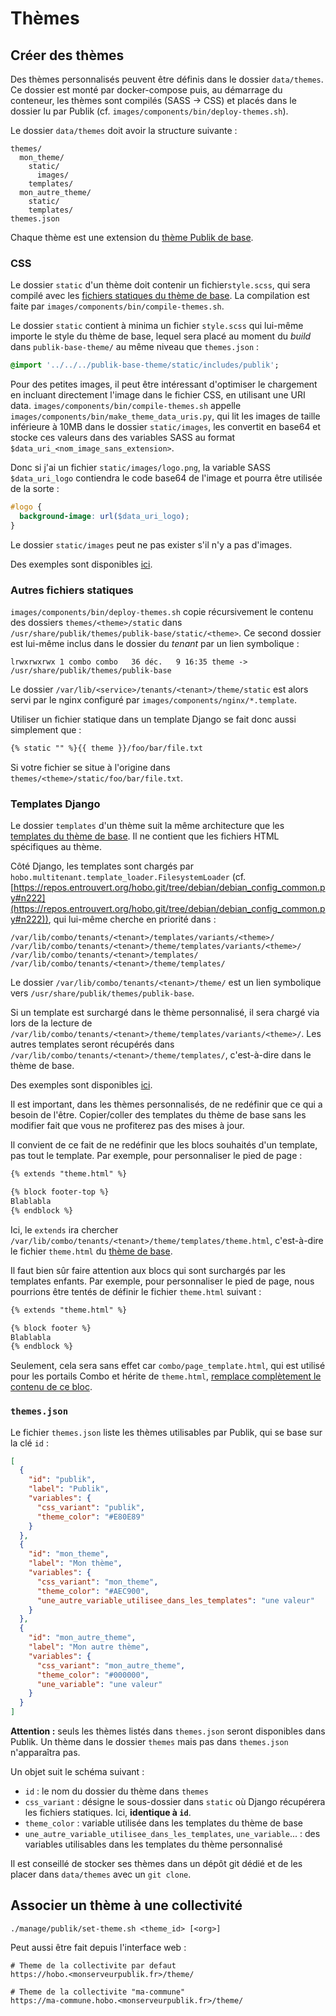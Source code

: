 # Thèmes

## Créer des thèmes

Des thèmes personnalisés peuvent être définis dans le dossier `data/themes`. Ce
dossier est monté par docker-compose puis, au démarrage du conteneur, les thèmes
sont compilés (SASS -> CSS) et placés dans le dossier lu par Publik (cf.
`images/components/bin/deploy-themes.sh`).

Le dossier `data/themes` doit avoir la structure suivante :

```
themes/
  mon_theme/
    static/
      images/
    templates/
  mon_autre_theme/
    static/
    templates/
themes.json
```

Chaque thème est une extension du [thème Publik de base](https://repos.entrouvert.org/publik-base-theme.git/tree/).

### CSS

Le dossier `static` d'un thème doit contenir un fichier`style.scss`, qui sera compilé
avec les [fichiers statiques du thème de base](https://repos.entrouvert.org/publik-base-theme.git/tree/static/publik).
La compilation est faite par `images/components/bin/compile-themes.sh`.

Le dossier `static` contient à minima un fichier `style.scss` qui lui-même importe
le style du thème de base, lequel sera placé au moment du *build* dans `publik-base-theme/`
au même niveau que `themes.json` :

```sass
@import '../../../publik-base-theme/static/includes/publik';
```

Pour des petites images, il peut être intéressant d'optimiser le chargement en
incluant directement l'image dans le fichier CSS, en utilisant une URI data.
`images/components/bin/compile-themes.sh` appelle `images/components/bin/make_theme_data_uris.py`,
qui lit les images de taille inférieure à 10MB dans le dossier `static/images`,
les convertit en base64 et stocke ces valeurs dans des variables SASS au format
`$data_uri_<nom_image_sans_extension>`.

Donc si j'ai un fichier `static/images/logo.png`, la variable SASS `$data_uri_logo`
contiendra le code base64 de l'image et pourra être utilisée de la sorte :

```css
#logo {
  background-image: url($data_uri_logo);
}
```

Le dossier `static/images` peut ne pas exister s'il n'y a pas d'images.

Des exemples sont disponibles [ici](https://github.com/Vayel/publik-docker-themes).

### Autres fichiers statiques

`images/components/bin/deploy-themes.sh` copie récursivement le contenu des
dossiers `themes/<theme>/static` dans `/usr/share/publik/themes/publik-base/static/<theme>`.
Ce second dossier est lui-même inclus dans le dossier du *tenant* par un lien
symbolique :

```
lrwxrwxrwx 1 combo combo   36 déc.   9 16:35 theme -> /usr/share/publik/themes/publik-base
```

Le dossier `/var/lib/<service>/tenants/<tenant>/theme/static` est alors servi
par le nginx configuré par `images/components/nginx/*.template`.

Utiliser un fichier statique dans un template Django se fait donc aussi simplement
que :

```html
{% static "" %}{{ theme }}/foo/bar/file.txt
```

Si votre fichier se situe à l'origine dans `themes/<theme>/static/foo/bar/file.txt`.

### Templates Django

Le dossier `templates` d'un thème suit la même architecture que les [templates
du thème de base](https://repos.entrouvert.org/publik-base-theme.git/tree/templates).
Il ne contient que les fichiers HTML spécifiques au thème.

Côté Django, les templates sont chargés par `hobo.multitenant.template_loader.FilesystemLoader`
(cf. [https://repos.entrouvert.org/hobo.git/tree/debian/debian_config_common.py#n222](https://repos.entrouvert.org/hobo.git/tree/debian/debian_config_common.py#n222)),
qui lui-même cherche en priorité dans :

```
/var/lib/combo/tenants/<tenant>/templates/variants/<theme>/
/var/lib/combo/tenants/<tenant>/theme/templates/variants/<theme>/
/var/lib/combo/tenants/<tenant>/templates/
/var/lib/combo/tenants/<tenant>/theme/templates/
```

Le dossier `/var/lib/combo/tenants/<tenant>/theme/` est un lien symbolique vers
`/usr/share/publik/themes/publik-base`.

Si un template est surchargé dans le thème personnalisé, il sera chargé via
lors de la lecture de `/var/lib/combo/tenants/<tenant>/theme/templates/variants/<theme>/`.
Les autres templates seront récupérés dans `/var/lib/combo/tenants/<tenant>/theme/templates/`,
c'est-à-dire dans le thème de base.

Des exemples sont disponibles [ici](https://github.com/Vayel/publik-docker-themes).

Il est important, dans les thèmes personnalisés, de ne redéfinir que ce qui a
besoin de l'être. Copier/coller des templates du thème de base sans les modifier
fait que vous ne profiterez pas des mises à jour.

Il convient de ce fait de ne redéfinir que les blocs souhaités d'un template,
pas tout le template. Par exemple, pour personnaliser le pied de page :

```html
{% extends "theme.html" %}

{% block footer-top %}
Blablabla
{% endblock %}
```

Ici, le `extends` ira chercher `/var/lib/combo/tenants/<tenant>/theme/templates/theme.html`,
c'est-à-dire le fichier `theme.html` du [thème de base](https://repos.entrouvert.org/publik-base-theme.git/tree/templates/theme.html).

Il faut bien sûr faire attention aux blocs qui sont surchargés par les templates
enfants. Par exemple, pour personnaliser le pied de page, nous pourrions être
tentés de définir le fichier `theme.html` suivant :

```html
{% extends "theme.html" %}

{% block footer %}
Blablabla
{% endblock %}
```

Seulement, cela sera sans effet car `combo/page_template.html`, qui est utilisé
pour les portails Combo et hérite de `theme.html`, [remplace complètement le contenu de ce bloc](https://repos.entrouvert.org/publik-base-theme.git/tree/templates/combo/page_template.html#n129).

### `themes.json`

Le fichier `themes.json` liste les thèmes utilisables par Publik, qui se base sur
la clé `id` :

```json
[
  {
    "id": "publik",
    "label": "Publik",
    "variables": {
      "css_variant": "publik",
      "theme_color": "#E80E89"
    }
  },
  {
    "id": "mon_theme",
    "label": "Mon thème",
    "variables": {
      "css_variant": "mon_theme",
      "theme_color": "#AEC900",
      "une_autre_variable_utilisee_dans_les_templates": "une valeur"
    }
  },
  {
    "id": "mon_autre_theme",
    "label": "Mon autre thème",
    "variables": {
      "css_variant": "mon_autre_theme",
      "theme_color": "#000000",
      "une_variable": "une valeur"
    }
  }
]
```

**Attention :** seuls les thèmes listés dans `themes.json` seront disponibles dans
Publik. Un thème dans le dossier `themes` mais pas dans `themes.json` n'apparaîtra
pas.

Un objet suit le schéma suivant :

* `id` : le nom du dossier du thème dans `themes`
* `css_variant` : désigne le sous-dossier dans `static` où Django récupérera les fichiers statiques. Ici, **identique à `id`**.
* `theme_color` : variable utilisée dans les templates du thème de base
* `une_autre_variable_utilisee_dans_les_templates`, `une_variable`... : des variables utilisables dans les templates du thème personnalisé

Il est conseillé de stocker ses thèmes dans un dépôt git dédié et de les placer
dans `data/themes` avec un `git clone`.

## Associer un thème à une collectivité

```
./manage/publik/set-theme.sh <theme_id> [<org>]
```

Peut aussi être fait depuis l'interface web : 

```
# Theme de la collectivite par defaut
https://hobo.<monserveurpublik.fr>/theme/

# Theme de la collectivite "ma-commune"
https://ma-commune.hobo.<monserveurpublik.fr>/theme/
```
